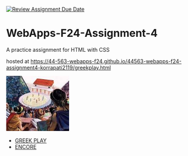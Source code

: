 [![Review Assignment Due Date](https://classroom.github.com/assets/deadline-readme-button-22041afd0340ce965d47ae6ef1cefeee28c7c493a6346c4f15d667ab976d596c.svg)](https://classroom.github.com/a/YNXypkor)
# WebApps-F24-Assignment-4
A practice assignment for HTML with CSS

hosted at <https://44-563-webapps-f24.github.io/44563-webapps-f24-assignment4-korrapati2119/greekplay.html>
<html>
<head>
<link rel="stylesheet" href = "sophocles.css">
</head>
  <body>
    <div class="image">
      <img src="greek.jpg"alt ="greekimage">
    </div>
    <nav class="navbar">
      <ul>
        <li><a href="greekplay.html"> GREEK PLAY </a></li>
        <li><a href="encore.html"> ENCORE </a> </li>
      </ul>
    </nav>
  </body>
</html>
